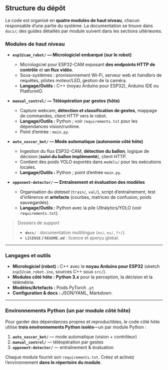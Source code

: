 ## Structure du dépôt

Le code est organisé en **quatre modules de haut niveau**, chacun responsable d’une partie du système. La documentation se trouve dans `docs/`; des guides détaillés par module suivent dans les sections ultérieures.

### Modules de haut niveau

- **`esp32cam_robot/` — Micrologiciel embarqué (sur le robot)**
  - Micrologiciel pour ESP32-CAM exposant **des endpoints HTTP de contrôle** et **un flux vidéo**.
  - Sous-systèmes : provisionnement Wi-Fi, serveur web et *handlers* de requêtes, pilotes moteur/LED, gestion de la caméra.
  - **Langage/Outils :** C++ (noyau Arduino pour ESP32), Arduino IDE ou PlatformIO.

- **`manual_control/` — Téléopération par gestes (hôte)**
  - Capture webcam, **détection et classification de gestes**, mappage de commandes, client HTTP vers le robot.
  - **Langage/Outils :** Python ; voir `requirements.txt` pour les dépendances vision/runtime.
  - Point d’entrée : `main.py`.

- **`auto_soccer_bot/` — Mode automatique (autonomie côté hôte)**
  - Ingestion du flux ESP32-CAM, **détection du ballon**, logique de décision (**suivi du ballon implémenté**), client HTTP.
  - Contient des poids YOLO exportés dans `models/` pour les exécutions locales.
  - **Langage/Outils :** Python ; point d’entrée `main.py`.

- **`opponent-detector/` — Entraînement et évaluation des modèles**
  - Organisation du *dataset* (`train/`, `val/`), script d’entraînement, test d’inférence et **artefacts** (courbes, matrices de confusion, poids sauvegardés).
  - **Langage/Outils :** Python avec la pile Ultralytics/YOLO (voir `requirements.txt`).

> Dossiers de support  
> - **`docs/`** : documentation multilingue (`en/`, `es/`, `fr/`).  
> - **`LICENSE` / `README.md`** : licence et aperçu global.

---

### Langages et outils

- **Micrologiciel (robot) :** C++ avec le **noyau Arduino pour ESP32** (sketch `esp32cam_robot.ino`, sources C++ sous `src/`).
- **Modules côté hôte :** **Python 3.x** pour la perception, la décision et la télémétrie.
- **Modèles/Artefacts :** Poids PyTorch `.pt`
- **Configuration & docs :** JSON/YAML, Markdown.

---

### Environnements Python (un par module côté hôte)

Pour garder des dépendances propres et reproductibles, le code côté hôte utilise **trois environnements Python isolés**—un par module Python :

1. **`auto_soccer_bot/`** — mode automatique (vision + contrôleur)  
2. **`manual_control/`** — téléopération par gestes  
3. **`opponent-detector/`** — entraînement & évaluation

Chaque module fournit son `requirements.txt`. Créez et activez l’environnement **dans le répertoire du module**.